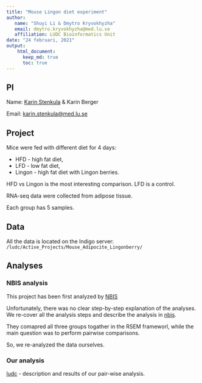 ```yaml
---
title: "Mouse Lingon diet experiment"
author:
   name: "Shuyi Li & Dmytro Kryvokhyzha"
   email: dmytro.kryvokhyzha@med.lu.se
   affiliation: LUDC Bioinformatics Unit
date: "24 februari, 2021"
output:
    html_document:
      keep_md: true
      toc: true
---
```




## PI

Name: [Karin Stenkula](https://www.ludc.lu.se/karin-stenkula-assistant-professor-pi) & Karin Berger

Email: [karin.stenkula@med.lu.se](mailto:karin.stenkula@med.lu.se)

## Project

Mice were fed with different diet for 4 days:

- HFD - high fat diet,
- LFD - low fat diet,
- Lingon - high fat diet with Lingon berries.

HFD vs Lingon is the most interesting comparison. LFD is a control.

RNA-seq data were collected from adipose tissue.

Each group has 5 samples.


## Data

All the data is located on the Indigo server: `/ludc/Active_Projects/Mouse_Adipocite_Lingonberry/`

## Analyses

### NBIS analysis

This project has been first analyzed by [NBIS](https://nbis.se/)

Unfortunately, there was no clear step-by-step explanation of the analyses.
We re-cover all the analysis steps and describe the analysis in [nbis](nbis).

They comapred all three groups togather in the RSEM frameworl, 
while the main question was to perform pairwise comparisons.

So, we re-analyzed the data ourselves.

### Our analysis

[ludc](ludc) - description and results of our pair-wise analysis.
